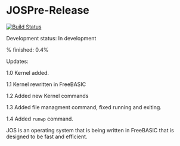 # JOSPre-Release
[![Build Status](https://travis-ci.org/J-and-J-Programming-Industries/JOSPre-Release.svg?branch=master)](https://travis-ci.org/J-and-J-Programming-Industries/JOSPre-Release)

Development status: In development

% finished: 0.4%

Updates:

1.0 Kernel added.

1.1 Kernel rewritten in FreeBASIC

1.2 Added new Kernel commands

1.3 Added file managment command, fixed running and exiting.

1.4 Added `runwp` command.

JOS is an operating system that is being written in FreeBASIC that is designed to be fast and efficient.
